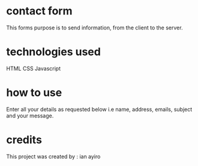 # contact form
 This forms purpose is to send information, from the client to the server.

 # technologies used
 HTML
 CSS
 Javascript

 # how to use 
 Enter all your details as requested below i.e name, address, emails, subject and your message.

 # credits 
 This project was created by : ian ayiro